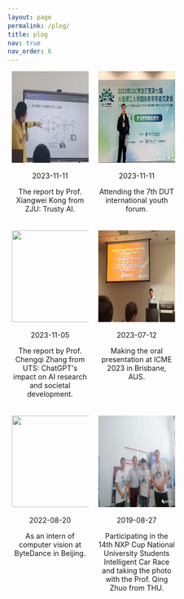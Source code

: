 ```yaml
---
layout: page
permalink: /plog/
title: plog
nav: true
nav_order: 6
---
```


<head>
  <style>
    .image-container {
      width: 30%; /* 设置每个容器宽度为30% */
      display: inline-block; /* 让容器变成行内块元素，从而可以水平排列 */
      box-sizing: border-box; /* 让边框和内边距计入宽度和高度 */
      margin: 0 1.5% 20px 1.5%; /* 清除默认的外边距 */
      text-align: center; /* 水平居中对齐 */
      vertical-align: top; /* 保证容器顶部对齐 */
  }

    .image-container img {
    border: 5px solid #e6e3e3; /* 将边框设置为5像素宽的灰色实线 */
  }
  
    .date {
    font-size: 18px; /* 设置日期的字号为12像素 */
    color: #fab964;
    margin: 5px 0;
  }
  
    .image-caption {
    font-size: 12px; /* 设置字号为14像素 */
    margin-bottom: 10px;
  }
  
  </style>
</head>
<body>


<div class="image-container">
  <img src="../assets/img/plog_img/Kong_Xiangwei_discussion_dlut_20231111.jpg" alt="" width="300" height="180">
  <p class="date">2023-11-11</p>
  <p class="image-caption">The report by Prof. Xiangwei Kong from ZJU: Trusty AI.</p>
</div>

<div class="image-container">
  <img src="../assets/img/plog_img/Me_CCS_dlut_20231111.jpg" alt="" width="300" height="180">
  <p class="date">2023-11-11</p>
  <p class="image-caption">Attending the 7th DUT international youth forum.</p>
</div>

<div class="image-container">
  <img src="../assets/img/plog_img/Zhang_Chengqi_report_dlut_20231105.png" alt="" width="300" height="180">
  <p class="date">2023-11-05</p>
  <p class="image-caption">The report by Prof. Chengqi Zhang from UTS: ChatGPT's impact on AI research and societal development.</p>
</div>

<div class="image-container">
  <img src="../assets/img/plog_img/Me_ICME2023_AUS_20230712.jpg" alt="" width="300" height="180">
  <p class="date">2023-07-12</p>
  <p class="image-caption">Making the oral presentation at ICME 2023 in Brisbane, AUS.</p>
</div>

<div class="image-container">
  <img src="../assets/img/plog_img/Me_Bytedance_Beijing_20220820.png" alt="" width="300" height="180">
  <p class="date">2022-08-20</p>
  <p class="image-caption">As an intern of computer vision at ByteDance in Beijing.</p>
</div>

<div class="image-container">
  <img src="../assets/img/plog_img/Me_14th_NXP_20190827.jpg" alt="" width="300" height="180">
  <p class="date">2019-08-27</p>
  <p class="image-caption">Participating in the 14th NXP Cup National University Students Intelligent Car Race and taking the photo with the Prof. Qing Zhuo from THU.</p>
</div>


</body>
